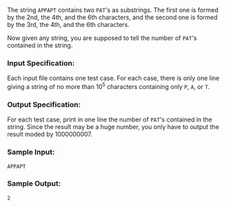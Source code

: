 <!-- Title
Count PAT's (25)
-->
The string `APPAPT` contains two `PAT`'s as substrings. The first one is
formed by the 2nd, the 4th, and the 6th characters, and the second one is
formed by the 3rd, the 4th, and the 6th characters.

Now given any string, you are supposed to tell the number of `PAT`'s contained
in the string.

### Input Specification:

Each input file contains one test case. For each case, there is only one line
giving a string of no more than $10^5$ characters containing only `P`, `A`, or
`T`.

### Output Specification:

For each test case, print in one line the number of `PAT`'s contained in the
string. Since the result may be a huge number, you only have to output the
result moded by 1000000007.

### Sample Input:

    
    
    APPAPT
    

### Sample Output:

    
    
    2
    


